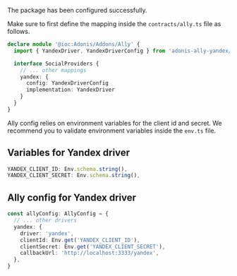 The package has been configured successfully.

Make sure to first define the mapping inside the `contracts/ally.ts` file as follows.

```ts
declare module '@ioc:Adonis/Addons/Ally' {
  import { YandexDriver, YandexDriverConfig } from 'adonis-ally-yandex/build/standalone'

  interface SocialProviders {
    // ... other mappings
    yandex: {
      config: YandexDriverConfig
      implementation: YandexDriver
    }
  }
}
```

Ally config relies on environment variables for the client id and secret.
We recommend you to validate environment variables inside the `env.ts` file.

## Variables for Yandex driver

```ts
YANDEX_CLIENT_ID: Env.schema.string(),
YANDEX_CLIENT_SECRET: Env.schema.string(),
```

## Ally config for Yandex driver

```ts
const allyConfig: AllyConfig = {
  // ... other drivers
  yandex: {
    driver: 'yandex',
    clientId: Env.get('YANDEX_CLIENT_ID'),
    clientSecret: Env.get('YANDEX_CLIENT_SECRET'),
    callbackUrl: 'http://localhost:3333/yandex',
  },
}
```
